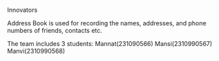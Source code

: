 Innovators

Address Book is used for recording the names, addresses, and phone numbers of friends, contacts etc.

The team includes 3 students:
Mannat(231090566) 
Mansi(2310990567)
Manvi(2310990568)
